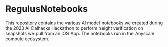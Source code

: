 # RegulusNotebooks
This repository contains the various AI model notebooks we created during the 2023 AI Calhacks Hackathon to perform height verification on snapshots we pull from an iOS App.
The notebooks run in the Anyscale compute ecosystem.
